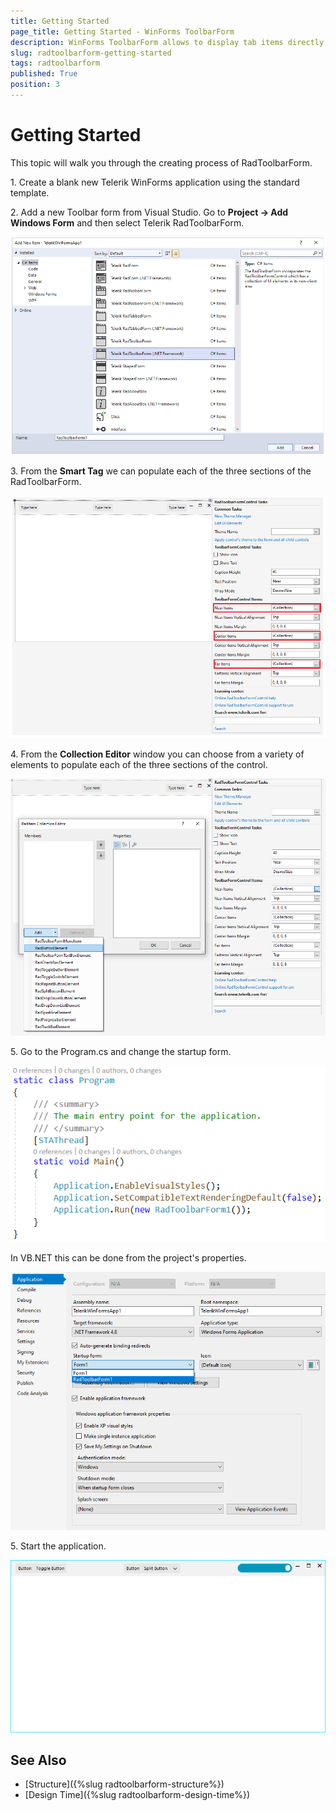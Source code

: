 ```yaml
---
title: Getting Started
page_title: Getting Started - WinForms ToolbarForm
description: WinForms ToolbarForm allows to display tab items directly in the title bar  
slug: radtoolbarform-getting-started
tags: radtoolbarform
published: True
position: 3
---
```


# Getting Started

This topic will walk you through the creating process of RadToolbarForm.

1\. Create a blank new Telerik WinForms application using the standard template. 

2\. Add a new Toolbar form from Visual Studio. Go to __Project -> Add Windows Form__ and then select Telerik RadToolbarForm.

![WinForms RadToolbarForm VS Template](images/winforms-radtoolbarform-vs-template.png)

3\. From the __Smart Tag__ we can populate each of the three sections of the RadToolbarForm.

![WinForms RadToolbarForm Getting Started Smart Tag](images/winforms-radtoolbarform-getting-started-smart-tag.png)

4\. From the __Collection Editor__ window you can choose from a variety of elements to populate each of the three sections of the control.

![WinForms RadToolbarForm Collection Editor](images/winforms-radtoolbarform-collection-editor.png)

5\. Go to the Program.cs and change the startup form. 

![WinForms RadToolbarForm Startup Form](images/winforms-radtoolbarform-start-up-form.png)

In VB.NET this can be done from the project's properties.

![WinForms RadToolbarForm VB Startup Form](images/winforms-radtoolbarform-vb-start-up-form.png)

5\. Start the application.

![WinForms RadToolbarForm Getting Started](images/winforms-radtoolbarform-getting-started.png)

## See Also

* [Structure]({%slug radtoolbarform-structure%})
* [Design Time]({%slug  radtoolbarform-design-time%})